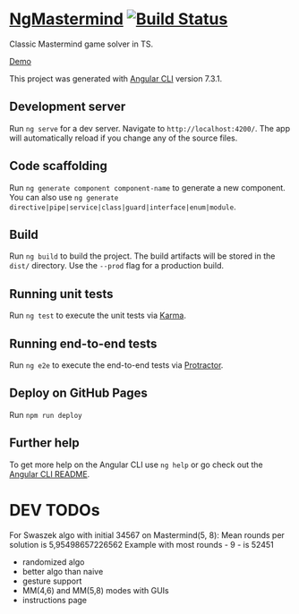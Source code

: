 # [NgMastermind](https://kubabuda.github.io/ng-mastermind/) [![Build Status](https://travis-ci.org/kubabuda/ng-mastermind.svg?branch=master)](https://travis-ci.org/kubabuda/ng-mastermind)

Classic Mastermind game solver in TS.

[Demo](https://kubabuda.github.io/ng-mastermind/)

This project was generated with [Angular CLI](https://github.com/angular/angular-cli) version 7.3.1.

## Development server

Run `ng serve` for a dev server. Navigate to `http://localhost:4200/`. The app will automatically reload if you change any of the source files.

## Code scaffolding

Run `ng generate component component-name` to generate a new component. You can also use `ng generate directive|pipe|service|class|guard|interface|enum|module`.

## Build

Run `ng build` to build the project. The build artifacts will be stored in the `dist/` directory. Use the `--prod` flag for a production build.

## Running unit tests

Run `ng test` to execute the unit tests via [Karma](https://karma-runner.github.io).

## Running end-to-end tests

Run `ng e2e` to execute the end-to-end tests via [Protractor](http://www.protractortest.org/).

## Deploy on GitHub Pages

Run `npm run deploy`

## Further help

To get more help on the Angular CLI use `ng help` or go check out the [Angular CLI README](https://github.com/angular/angular-cli/blob/master/README.md).


# DEV TODOs

For Swaszek algo with initial 34567 on Mastermind(5, 8):
Mean rounds per solution is 5,95498657226562
Example with most rounds - 9 - is 52451
 - randomized algo
 - better algo than naive
 - gesture support
 - MM(4,6) and MM(5,8) modes with GUIs
 - instructions page